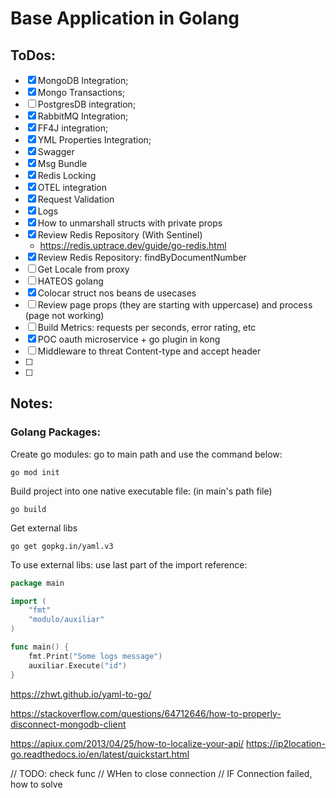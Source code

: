 # Base Application in Golang

## ToDos:

- [X] MongoDB Integration;
- [X] Mongo Transactions;
- [ ] PostgresDB integration;
- [X] RabbitMQ Integration;
- [X] FF4J integration;
- [X] YML Properties Integration;
- [X] Swagger
- [X] Msg Bundle
- [X] Redis Locking
- [X] OTEL integration
- [X] Request Validation
- [X] Logs
- [X] How to unmarshall structs with private props
- [X] Review Redis Repository (With Sentinel)
    - https://redis.uptrace.dev/guide/go-redis.html
- [X] Review Redis Repository: findByDocumentNumber
- [ ] Get Locale from proxy
- [ ] HATEOS golang
- [X] Colocar struct nos beans de usecases
- [ ] Review page props (they are starting with uppercase) and process (page not working)
- [ ] Build Metrics: requests per seconds, error rating, etc
- [X] POC oauth microservice + go plugin in kong
- [ ] Middleware to threat Content-type and accept header
- [ ]
- [ ]

## Notes:

### Golang Packages:

Create go modules: go to main path and use the command below:

```
go mod init
```

Build project into one native executable file: (in main's path file)

```
go build
```

Get external libs

```
go get gopkg.in/yaml.v3
```

To use external libs: use last part of the import reference:

```go
package main

import (
	"fmt"
	"modulo/auxiliar"
)

func main() {
	fmt.Print("Some logs message")
	auxiliar.Execute("id")
}
```

https://zhwt.github.io/yaml-to-go/

https://stackoverflow.com/questions/64712646/how-to-properly-disconnect-mongodb-client

https://apiux.com/2013/04/25/how-to-localize-your-api/
https://ip2location-go.readthedocs.io/en/latest/quickstart.html

// TODO: check func
// WHen to close connection
// IF Connection failed, how to solve